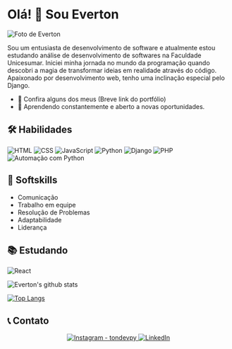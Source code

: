 # Olá! 👋 Sou Everton

![Foto de Everton](https://i.ibb.co/93BXrbX/Screenshot-4.png)

Sou um entusiasta de desenvolvimento de software e atualmente estou estudando análise de desenvolvimento de softwares na Faculdade Unicesumar. Iniciei minha jornada no mundo da programação quando descobri a magia de transformar ideias em realidade através do código. Apaixonado por desenvolvimento web, tenho uma inclinação especial pelo Django.

- 🔭 Confira alguns dos meus (Breve link do portfólio)
- 🌱 Aprendendo constantemente e aberto a novas oportunidades.

## 🛠 Habilidades
![HTML](https://img.shields.io/badge/-HTML-E34F26?style=flat&logo=html5&logoColor=white)
![CSS](https://img.shields.io/badge/-CSS-1572B6?style=flat&logo=css3&logoColor=white)
![JavaScript](https://img.shields.io/badge/-JavaScript-F7DF1E?style=flat&logo=javascript&logoColor=black)
![Python](https://img.shields.io/badge/-Python-3776AB?style=flat&logo=python&logoColor=white)
![Django](https://img.shields.io/badge/-Django-092E20?style=flat&logo=django&logoColor=white)
![PHP](https://img.shields.io/badge/-PHP-777BB4?style=flat&logo=php&logoColor=white)
![Automação com Python](https://img.shields.io/badge/Automação%20com%20-Python-3776AB?style=flat&logo=python&logoColor=white)

## 🌟 Softskills
- Comunicação
- Trabalho em equipe
- Resolução de Problemas
- Adaptabilidade
- Liderança

## 📚 Estudando
![React](https://img.shields.io/badge/-React-61DAFB?style=flat&logo=react&logoColor=white)

![Everton's github stats](https://github-readme-stats.vercel.app/api?username=tondevpy&show_icons=true)

[![Top Langs](https://github-readme-stats.vercel.app/api/top-langs/?username=tondevpy&layout=compact)](https://github.com/tondevpy/github-readme-stats)



## 📞 Contato
<p align="center">
  <a href="https://instagram.com/ton_devpy" target="_blank">
    <img src="https://img.shields.io/badge/-Instagram-E4405F?style=for-the-badge&logo=instagram&logoColor=white" alt="Instagram - tondevpy">
  </a>
  <a href="#" target="_blank"> <!-- Insira seu link do LinkedIn aqui -->
    <img src="https://img.shields.io/badge/-LinkedIn-0077B5?style=for-the-badge&logo=linkedin&logoColor=white" alt="LinkedIn">
  </a>
</p>
